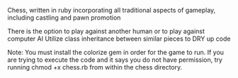 Chess, written in ruby incorporating all traditional aspects of gameplay, including castling and pawn promotion

There is the option to play against another human or to play against computer AI
Utilize class inheritance between similar pieces to DRY up code

Note: You must install the colorize gem in order for the game to run.
If you are trying to execute the code and it says you do not have permission,
try running chmod +x chess.rb from within the chess directory.
